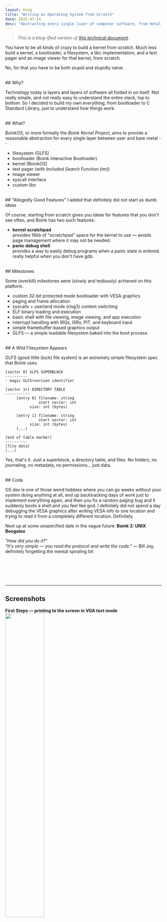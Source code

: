 ```yaml
---
layout: blog
title: "Writing an Operating System from Scratch"
date: 2025-07-14
desc: "Abstracting every single layer of computer software, from metal to user."
---
```


> *This is a blog-ified version of [this technical document](../projects/boink-kernel-project).*

You have to be all kinds of crazy to build a kernel from scratch. Much less build a kernel, a bootloader, a filesystem, a libc implementation, and a text pager and an image viewer for that kernel, from scratch. 

No, for that you have to be both stupid and stupidly naive.

<br>
## Why?

Technology today is layers and layers of software all folded in on itself. Not really simple, and not really easy to understand the entire stack, top to bottom. So I decided to build my own everything, from bootloader to C Standard Library, just to understand how things work.

<br>
## What?

*BoinkOS*, or more formally the *Boink Kernel Project*, aims to provide a reasonable abstraction for every single layer between user and bare metal --

- filesystem (GLFS)
- bootloader (Boink Interactive Bootloader)
- kernel (BoinkOS)
- text pager (with *Included Search Function (tm)*)
- image viewer
- syscall interface
- custom libc

<br>
## "Allegedly Good Features" I added that definitely did not start as dumb ideas

Of course, starting from scratch gives you ideas for features that you don't see often, and Boink has two such features:

- **kernel scratchpad**<br>
	provides 16kb of "scratchpad" space for the kernel to use — avoids page management where it may not be needed.
- **panic debug shell**<br>
	provides a way to easily debug programs when a panic state is entered. really helpful when you don't have gdb.

<br>
## Milestones

Some (overkill) milestones were (slowly and tediously) achieved on this platform.

- custom 32-bit protected mode bootloader with VESA graphics
- paging and frame allocation
- syscalls + userland mode (ring3) context switching
- ELF binary loading and execution
- basic shell with file viewing, image viewing, and app execution
- interrupt handling with IRQs, ISRs, PIT, and keyboard input
- simple framebuffer-based graphics output
- GLFS — a simple loadable filesystem baked into the boot process


<br>
## A Wild Filesystem Appears

GLFS (good little (luck) file system) is an extremely simple filesystem spec that Boink uses.

```
[sector 0] GLFS SUPERBLOCK
----------
- magic GLFS+version identifier

[sector 1+] DIRECTORY TABLE
-----------
     [entry 0] filename: string
               start sector: int
	       size: int (bytes)

     [entry 1] filename: string
               start sector: int
	       size: int (bytes)
     (...)

[end of table marker]
----------
[file data]
(...)
```

Yes, that's it. Just a superblock, a directory table, and files. No folders, no journaling, no metadata, no permissions... just data.

<br>
## Coda

OS dev is one of those weird hobbies where you can go weeks without your system doing anything at all, end up backtracking days of work just to implement everything again, and then you fix a random paging bug and it suddenly boots a shell and you feel like god. I definitely did not spend a day debugging the VESA graphics after writing VESA info to one location and trying to read it from a completely different location. Definitely.

Next up at some unspecified date in the vague future: **Boink 2: UNIX Boogaloo**


*"How did you do it?"*<br>
*"It's very simple — you read the protocol and write the code."* — Bill Joy, definitely forgetting the mental spiraling bit

<hr style="margin-top: 100px">

## Screenshots

<b>First Steps — printing to the screen in VGA text mode</b><br>
<img src="/assets/projects/boink-kernel-project/1.png" style="width: 50%">
<br><br><br>

<b>GLFS disk reads</b><br>
<img src="/assets/projects/boink-kernel-project/2.png" style="width: 50%">
<br><br><br>

<b>VGA framebuffer graphics</b><br>
<img src="/assets/projects/boink-kernel-project/3.png" style="width: 50%">
<br><br><br>

<b>Less-inspired Text Pager</b><br>
<img src="/assets/projects/boink-kernel-project/4.png" style="width: 49.5%">
<img src="/assets/projects/boink-kernel-project/5.png" style="width: 49.5%">
<br><br><br>

<b>Panic diagnostic shell</b><br>
<img src="/assets/projects/boink-kernel-project/6.png" style="width: 50%">
<br><br><br>

<b>Boink Interactive Bootloader</b><br>
<img src="/assets/projects/boink-kernel-project/7.png" style="width: 50%">
<br><br><br>

<b>Bitmap Image Viewer</b><br>
<img src="/assets/projects/boink-kernel-project/8.png" style="width: 50%">
<br><br><br>

<b>ring3 context switching</b><br>
<img src="/assets/projects/boink-kernel-project/9.png" style="width: 50%">
<br><br><br>

<b>Custom libc with basic I/O support</b><br>
<img src="/assets/projects/boink-kernel-project/10.png" style="width: 50%">
<br><br><br>


<img src="/assets/projects/boink-kernel-project/cover.png" style="width: 100%">